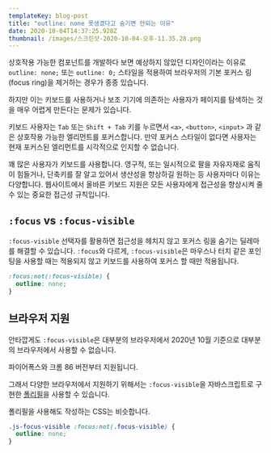 ```yaml
---
templateKey: blog-post
title: "outline: none 못생겼다고 숨기면 안되는 이유"
date: 2020-10-04T14:37:25.928Z
thumbnail: /images/스크린샷-2020-10-04-오후-11.35.28.png
---
```

상호작용 가능한 컴포넌트를 개발하다 보면 예상하지 않았던 디자인이라는 이유로 `outline: none;` 또는 `outline: 0;` 스타일을 적용하여 브라우저의 기본 포커스 링(focus ring)을 제거하는 경우가 종종 있습니다.

하지만 이는 키보드를 사용하거나 보조 기기에 의존하는 사용자가 페이지를 탐색하는 것을 매우 어렵게 만든다는 문제가 있습니다.

키보드 사용자는 `Tab` 또는 `Shift + Tab` 키를 누르면서 `<a>`, `<button>`, `<input>` 과 같은 상호작용 가능한 엘리먼트를 포커스합니다. 만약 포커스 스타일이 없다면 사용자는 현재 포커스된 엘리먼트를 시각적으로 인지할 수 없습니다.

꽤 많은 사용자가 키보드를 사용합니다. 영구적, 또는 일시적으로 팔을 자유자재로 움직이 힘들거나, 단축키를 잘 알고 있어서 생산성을 향상하길 원하는 등 사용자마다 이유는 다양합니다. 웹사이트에서 올바른 키보드 지원은 모든 사용자에게 접근성을 향상시켜 줄 수 있는 중요한 접근성 규칙입니다.

## `:focus` vs `:focus-visible`

`:focus-visible` 선택자를 활용하면 접근성을 헤치지 않고 포커스 링을 숨기는 딜레마를 해결할 수 있습니다. `:focus`와 다르게, `:focus-visible`은 마우스나 터치 같은 포인팅을 사용할 때는 적용되지 않고 키보드를 사용하여 포커스 할 때만 적용됩니다.

```css
:focus:not(:focus-visible) {
  outline: none;
}
```

## 브라우저 지원

안타깝게도 `:focus-visible`은 대부분의 브라우저에서 2020년 10월 기준으로 대부분의 브라우저에서 사용할 수 없습니다.

파이어폭스와 크롬 86 버전부터 지원됩니다.

그래서 다양한 브라우저에서 지원하기 위해서는 `:focus-visible`을 자바스크립트로 구현한 [폴리필](https://github.com/WICG/focus-visible)을 사용할 수 있습니다. 

폴리필을 사용해도 작성하는 CSS는 비슷합니다.

```css
.js-focus-visible :focus:not(.focus-visible) {
  outline: none;
}
```